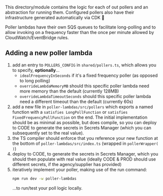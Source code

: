 This directory/module contains the logic for each of out pollers and an abstraction for running them. Configured pollers also have their infrastructure generated automatically via CDK 🎉

Poller lambdas have their own SQS queues to facilitate long-polling and to allow invoking on a frequency faster than the once per minute allowed by CloudWatch/EventBridge rules.

## Adding a new poller lambda

1. add an entry to `POLLERS_CONFIG` in `shared/pollers.ts`, which allows you to specify, **optionally**...
    - `idealFrequencyInSeconds` if it's a fixed frequency poller (as opposed to long polling)
    - `overrideLambdaMemoryMB` should this specific poller lambda need more memory than the default (currently 128MB)
    - `overrideLambdaTimeoutSeconds` should this specific poller lambda need a different timeout than the default (currently 60s)
2. add a new file in `poller-lambdas/src/pollers` which exports a named function with a `satisfies LongPollFunction` or `satisfies FixedFrequencyPollFunction` on the end. The initial implementation should be as minimal as possible, but does compile, so you can deploy to CODE to generate the secrets in Secrets Manager (which you can subsequently set to the real value).
3. the TS compiler should enforce that you reference your new function at the bottom of `poller-lambdas/src/index.ts` (wrapped in `pollerWrapper(  )`)
4. deploy to CODE, to generate the secrets in Secrets Manager, which you should then populate with real value (ideally CODE & PROD should use different secrets, if the agency/supplier has provided)
5. iteratively implement your poller, making use of the run command:
    ```sh
    npm run dev -w poller-lambdas
    ```
   ...to run/test your poll logic locally.
